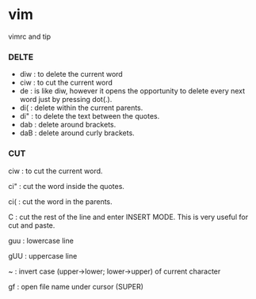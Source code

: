 # vim
vimrc and tip

### DELTE

- diw : to delete the current word 
- ciw : to cut the current word 
- de  : is like diw, however it opens the opportunity to delete every next word just by pressing dot(.).
- di( : delete within the current parents.
- di" : to delete the text between the quotes.
- dab : delete around brackets.
- daB : delete around curly brackets.

### CUT 
 
ciw : to cut the current word.

ci" : cut the word inside the quotes.

ci( : cut the word in the parents.

C   : cut the rest of the line and enter INSERT MODE. This is very useful for cut and paste.


guu : lowercase line

gUU : uppercase line

~   : invert case (upper->lower; lower->upper) of current character

gf  : open file name under cursor (SUPER)
